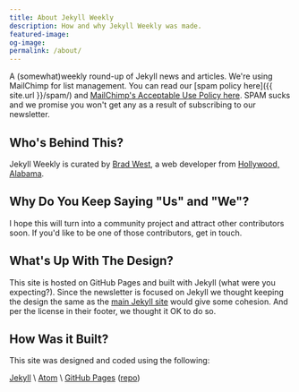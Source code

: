 ```yaml
---
title: About Jekyll Weekly
description: How and why Jekyll Weekly was made.
featured-image:
og-image:
permalink: /about/
---
```


A (somewhat)weekly round-up of Jekyll news and articles. We're using MailChimp for list management. You can read our [spam policy here]({{ site.url }}/spam/) and [MailChimp's Acceptable Use Policy here](http://mailchimp.com/legal/acceptable_use/). SPAM sucks and we promise you won't get any as a result of subscribing to our newsletter.

## Who's Behind This?

Jekyll Weekly is curated by [Brad West](https://bradonomics.com/), a web developer from [Hollywood, Alabama](https://en.wikipedia.org/wiki/Hollywood,_Alabama).

## Why Do You Keep Saying "Us" and "We"?

I hope this will turn into a community project and attract other contributors soon. If you'd like to be one of those contributors, get in touch.

## What's Up With The Design?

This site is hosted on GitHub Pages and built with Jekyll (what were you expecting?). Since the newsletter is focused on Jekyll we thought keeping the design the same as the [main Jekyll site](http://jekyllrb.com/) would give some cohesion. And per the license in their footer, we thought it OK to do so.

## How Was it Built?

This site was designed and coded using the following:

[Jekyll](https://jekyllrb.com/) \\
[Atom](https://atom.io/) \\
[GitHub Pages](https://pages.github.com/) ([repo](https://github.com/jekyllweekly/jekyllweekly.github.io))
